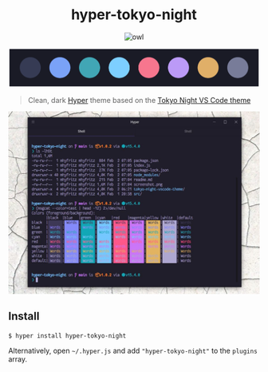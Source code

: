 <div align="center">
  <h1>hyper-tokyo-night</h1>
  <img height="100" width="100" alt="owl" src="https://raw.githubusercontent.com/enkia/tokyo-night-vscode-theme/5fb871e8fc8ff8425f02b7af46e2aed383359de2/icon.svg" />
</div>

![](palette.png)

> Clean, dark [Hyper](https://hyper.is/) theme based on the [Tokyo Night VS Code theme](https://github.com/enkia/tokyo-night-vscode-theme)

![](screenshot.jpg)

## Install

```
$ hyper install hyper-tokyo-night
```

Alternatively, open `~/.hyper.js` and add `"hyper-tokyo-night"` to the `plugins` array.
